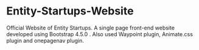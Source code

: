 # Entity-Startups-Website
Official Website of Entity Startups. A single page front-end website developed using Bootstrap 4.5.0 . Also used Waypoint plugin, Animate.css plugin and onepagenav plugin.
